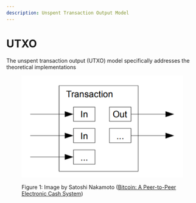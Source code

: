 ```yaml
---
description: Unspent Transaction Output Model
---
```


# UTXO

The unspent transaction output (UTXO) model specifically addresses the theoretical implementations&#x20;

<figure><img src="../../../.gitbook/assets/Diagram of the UTXO Model.png" alt="UTXO Model Diagram"><figcaption><p>Figure 1: Image by Satoshi Nakamoto (<a href="https://bitcoin.org/bitcoin.pdf">Bitcoin: A Peer-to-Peer Electronic Cash System</a>)</p></figcaption></figure>
